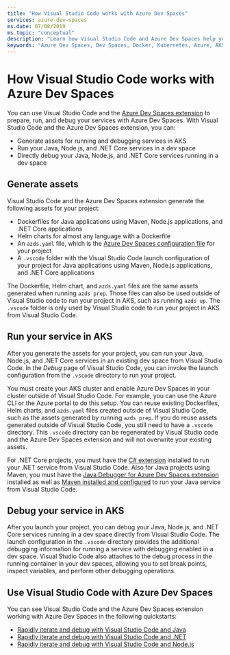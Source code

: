 ```yaml
---
title: "How Visual Studio Code works with Azure Dev Spaces"
services: azure-dev-spaces
ms.date: 07/08/2019
ms.topic: "conceptual"
description: "Learn how Visual Studio Code and Azure Dev Spaces help you debug and rapidly iterate your Kubernetes applications"
keywords: "Azure Dev Spaces, Dev Spaces, Docker, Kubernetes, Azure, AKS, Azure Kubernetes Service, containers"
---
```


# How Visual Studio Code works with Azure Dev Spaces

You can use Visual Studio Code and the [Azure Dev Spaces extension][azds-extension] to prepare, run, and debug your services with Azure Dev Spaces. With Visual Studio Code and the Azure Dev Spaces extension, you can:

* Generate assets for running and debugging services in AKS
* Run your Java, Node.js, and .NET Core services in a dev space
* Directly debug your Java, Node.js, and .NET Core services running in a dev space

## Generate assets

Visual Studio Code and the Azure Dev Spaces extension generate the following assets for your project:

* Dockerfiles for Java applications using Maven, Node.js applications, and .NET Core applications
* Helm charts for almost any language with a Dockerfile
* An `azds.yaml` file, which is the [Azure Dev Spaces configuration file][azds-yaml] for your project
* A `.vscode` folder with the Visual Studio  Code launch configuration of your project for Java applications using Maven, Node.js applications, and .NET Core applications

The Dockerfile, Helm chart, and `azds.yaml` files are the same assets generated when running `azds prep`. Those files can also be used outside of Visual Studio code to run your project in AKS, such as running `azds up`. The `.vscode` folder is only used by Visual Studio code to run your project in AKS from Visual Studio Code.

## Run your service in AKS

After you generate the assets for your project, you can run your Java, Node.js, and .NET Core services in an existing dev space from Visual Studio Code. In the *Debug* page of Visual Studio Code, you can invoke the launch configuration from the `.vscode` directory to run your project.

You must create your AKS cluster and enable Azure Dev Spaces in your cluster outside of Visual Studio Code. For example, you can use the Azure CLI or the Azure portal to do this setup. You can reuse existing Dockerfiles, Helm charts, and `azds.yaml` files created outside of Visual Studio Code, such as the assets generated by running `azds prep`. If you do reuse assets generated outside of Visual Studio Code, you still need to have a `.vscode` directory. This `.vscode` directory can be regenerated by Visual Studio code and the Azure Dev Spaces extension and will not overwrite your existing assets.

For .NET Core projects, you must have the [C# extension][csharp-extension] installed to run your .NET service from Visual Studio Code. Also for Java projects using Maven, you must have the [Java Debugger for Azure Dev Spaces extension][java-extension] installed as well as [Maven installed and configured][maven] to run your Java service from Visual Studio Code.

## Debug your service in AKS

After you launch your project, you can debug your Java, Node.js, and .NET Core services running in a dev space directly from Visual Studio Code. The launch configuration in the `.vscode` directory provides the additional debugging information for running a service with debugging enabled in a dev space. Visual Studio Code also attaches to the debug process in the running container in your dev spaces, allowing you to set break points, inspect variables, and perform other debugging operations.


## Use Visual Studio Code with Azure Dev Spaces

You can see Visual Studio Code and the Azure Dev Spaces extension working with Azure Dev Spaces in the following quickstarts:

* [Rapidly iterate and debug with Visual Studio Code and Java][quickstart-java]
* [Rapidly iterate and debug with Visual Studio Code and .NET][quickstart-netcore]
* [Rapidly iterate and debug with Visual Studio Code and Node.js][quickstart-node]

[azds-extension]: https://marketplace.visualstudio.com/items?itemName=azuredevspaces.azds
[azds-yaml]: how-dev-spaces-works-prep.md#prepare-your-code
[csharp-extension]: https://marketplace.visualstudio.com/items?itemName=ms-dotnettools.csharp
[java-extension]: https://marketplace.visualstudio.com/items?itemName=vscjava.vscode-java-debugger-azds
[maven]: https://maven.apache.org
[quickstart-java]: quickstart-java.md
[quickstart-netcore]: quickstart-netcore.md
[quickstart-node]: quickstart-nodejs.md
